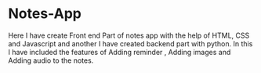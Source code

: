 # Notes-App
Here I have create Front end Part of notes app with the help of HTML, CSS and Javascript and another I have created backend part with python. In this I have included the features of Adding reminder , Adding images and Adding audio to the notes.
